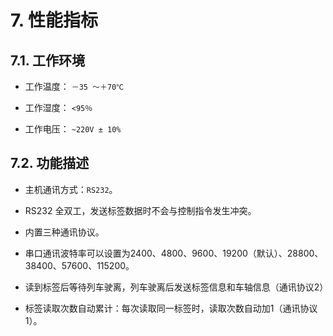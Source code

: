 # 7. 性能指标

## 7.1. 工作环境

- 工作温度：    `－35 ～＋70℃`

- 工作湿度：    `<95％`

- 工作电压：    `~220V ± 10%`

## 7.2. 功能描述

- 主机通讯方式：`RS232`。

- RS232 全双工，发送标签数据时不会与控制指令发生冲突。

- 内置三种通讯协议。

- 串口通讯波特率可以设置为2400、4800、9600、19200（默认）、28800、38400、57600、115200。

- 读到标签后等待列车驶离，列车驶离后发送标签信息和车轴信息（通讯协议2）

- 标签读取次数自动累计：每次读取同一标签时，读取次数自动加1（通讯协议1）。